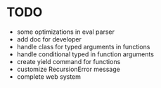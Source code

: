 # TODO

- some optimizations in eval parser
- add doc for developer
- handle class for typed arguments in functions
- handle conditional typed in function arguments
- create yield command for functions
- customize RecursionError message
- complete web system
